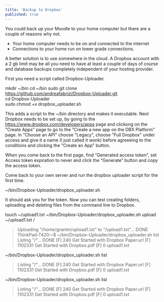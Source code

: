 ```yaml
---
title: 'Backup to Dropbox'
published: true
---
```


You could back up your Moodle to your home computer but there are a couple of reasons why not.
* Your home computer needs to be on and connected to the internet 
* Connections to your home run on lower grade connections.

A better solution is to use somewhere in the cloud. A Dropbox account with a 2 gb limit may be all you need to have at least a couple of days of course and database backups completely independent of your hosting provider. 

First you need a script called Dropbox-Uploader. 


mkdir ~/bin
cd ~/bin
sudo git clone https://github.com/andreafabrizi/Dropbox-Uploader.git<br>
cd Dropbox-Uploader<br>
sudo chmod +x dropbox_uploader.sh<br>

This adds a script to the ~/bin directory and makes it executable.
Next Dropbox needs to be set up, by going to the https://www.dropbox.com/developers/apps page and clickong on the "Create Apps" page to go to the "Create a new app on the DBX Platform" page.
In "Choose an API" choose "Legacy", choose "Full Dropbox" under access and give it a name (I just called it wonk) before agreeeing to the conditions and clicking the "Create an App" button.

When you come back to the first page,  find “Generated access token”, set Access token expiration to never   and click the “Generate” button and copy the access token. 

Come back to your own server and run the dropbox uploader script for the first time.

~/bin/Dropbox-Uploader/dropbox_uploader.sh

It should ask you for the token. Now you can test creating folders, uploading and deleting files from the command line to Dropbox.


touch ~/upload1.txt
~/bin/Dropbox-Uploader/dropbox_uploader.sh upload ~/upload1.txt /
 > Uploading "/home/grantm/upload1.txt" to "/upload1.txt"... DONE
ThinkPad-T420:~$ ~/bin/Dropbox-Uploader/dropbox_uploader.sh list
 > Listing "/"... DONE
 [F] 240     Get Started with Dropbox Paper.url
 [F] 1102331 Get Started with Dropbox.pdf
 [F] 0       upload1.txt

~/bin/Dropbox-Uploader/dropbox_uploader.sh list
 > Listing "/"... DONE
 [F] 240     Get Started with Dropbox Paper.url
 [F] 1102331 Get Started with Dropbox.pdf
 [F] 0       upload1.txt
 
 ~/bin/Dropbox-Uploader/dropbox_uploader.sh list
 > Listing "/"... DONE
 [F] 240     Get Started with Dropbox Paper.url
 [F] 1102331 Get Started with Dropbox.pdf
 [F] 0       upload1.txt









